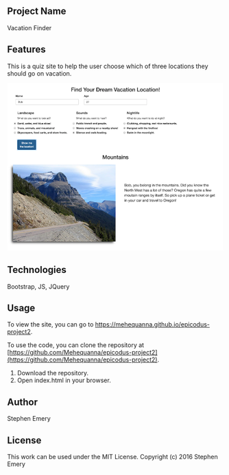 ## Project Name
Vacation Finder

## Features
This is a quiz site to help the user choose which of three locations they should go on vacation.

![screenshot of project](intro2.png)

## Technologies
Bootstrap, JS, JQuery

## Usage
To view the site, you can go to https://mehequanna.github.io/epicodus-project2.

To use the code, you can clone the repository at [https://github.com/Mehequanna/epicodus-project2](https://github.com/Mehequanna/epicodus-project2).

1. Download the repository.
2. Open index.html in your browser.

## Author
Stephen Emery

## License
This work can be used under the MIT License.
Copyright (c) 2016 Stephen Emery
